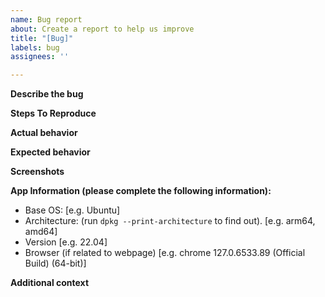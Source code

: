 ```yaml
---
name: Bug report
about: Create a report to help us improve
title: "[Bug]"
labels: bug
assignees: ''

---
```


**Describe the bug**
<!-- A clear and concise description of what the bug is. -->

**Steps To Reproduce**
<!-- Steps to reproduce the behavior:
1. Go to '...'
2. Click on '....'
3. Scroll down to '....'
4. See error -->

**Actual behavior**
<!-- A clear and concise description of what is happening. -->

**Expected behavior**
<!-- A clear and concise description of what you expected to happen. -->

**Screenshots**
<!-- If applicable, add screenshots to help explain your problem. -->

**App Information (please complete the following information):**
- Base OS: [e.g. Ubuntu]
- Architecture: (run `dpkg --print-architecture` to find out). [e.g. arm64, amd64]
- Version [e.g. 22.04]
- Browser (if related to webpage) [e.g. chrome 127.0.6533.89 (Official Build) (64-bit)]

**Additional context**
<!-- Add any other context about the problem here. -->
